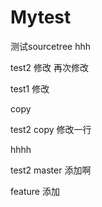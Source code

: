 # Mytest
测试sourcetree
hhh

test2 修改  再次修改


test1 修改

copy

test2 copy 修改一行 

hhhh

test2 master  添加啊

feature 添加